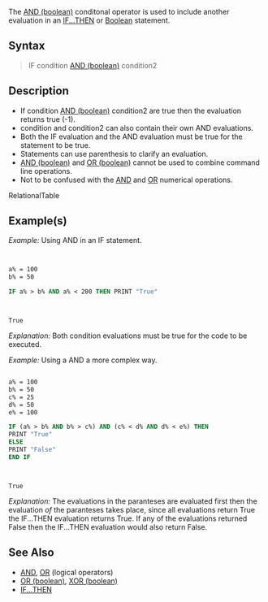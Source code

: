 The [AND (boolean)](AND (boolean)) conditonal operator is used to include another evaluation in an [IF...THEN](IF...THEN) or [Boolean](Boolean) statement.



## Syntax

>  IF condition [AND (boolean)](AND (boolean)) condition2


## Description

* If condition [AND (boolean)](AND (boolean)) condition2 are true then the evaluation returns true (-1).
* condition and condition2 can also contain their own AND evaluations.
* Both the IF evaluation and the AND evaluation must be true for the statement to be true.
* Statements can use parenthesis to clarify an evaluation.
* [AND (boolean)](AND (boolean)) and [OR (boolean)](OR (boolean)) cannot be used to combine command line operations.
* Not to be confused with the [AND](AND) and [OR](OR) numerical operations.


RelationalTable


## Example(s)

*Example:* Using AND in an IF statement.

```vb


a% = 100
b% = 50

IF a% > b% AND a% < 200 THEN PRINT "True"


```

```text


True

```

*Explanation:* Both condition evaluations must be true for the code to be executed.


*Example:* Using a AND a more complex way.

```vb

a% = 100
b% = 50
c% = 25
d% = 50
e% = 100

IF (a% > b% AND b% > c%) AND (c% < d% AND d% < e%) THEN
PRINT "True"
ELSE
PRINT "False"
END IF 

```

```text


True

```

*Explanation:* The evaluations in the paranteses are evaluated first then the evaluation *of* the paranteses takes place, since all evaluations return True the IF...THEN evaluation returns True. If any of the evaluations returned False then the IF...THEN evaluation would also return False.


## See Also

* [AND](AND), [OR](OR) (logical operators)
* [OR (boolean)](OR (boolean)), [XOR (boolean)](XOR (boolean))
* [IF...THEN](IF...THEN)




